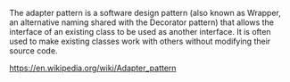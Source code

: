 The adapter pattern is a software design pattern (also known as Wrapper, an alternative naming shared with the Decorator pattern)
that allows the interface of an existing class to be used as another interface.
It is often used to make existing classes work with others without modifying their source code.

https://en.wikipedia.org/wiki/Adapter_pattern

